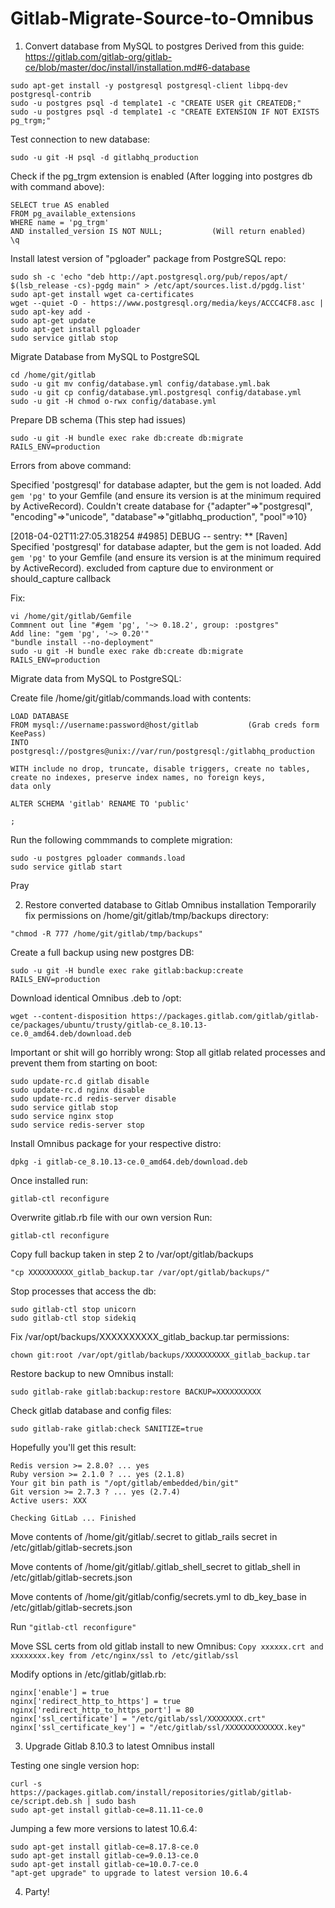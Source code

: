 # Gitlab-Migrate-Source-to-Omnibus


1. Convert database from MySQL to postgres
Derived from this guide:
https://gitlab.com/gitlab-org/gitlab-ce/blob/master/doc/install/installation.md#6-database
```
sudo apt-get install -y postgresql postgresql-client libpq-dev postgresql-contrib
sudo -u postgres psql -d template1 -c "CREATE USER git CREATEDB;"
sudo -u postgres psql -d template1 -c "CREATE EXTENSION IF NOT EXISTS pg_trgm;"
```		
Test connection to new database: 
```
sudo -u git -H psql -d gitlabhq_production
```
Check if the pg_trgm extension is enabled (After logging into postgres db with command above):
```
SELECT true AS enabled
FROM pg_available_extensions
WHERE name = 'pg_trgm'
AND installed_version IS NOT NULL;           (Will return enabled)
\q         
```
Install latest version of "pgloader" package from PostgreSQL repo:
```
sudo sh -c 'echo "deb http://apt.postgresql.org/pub/repos/apt/ $(lsb_release -cs)-pgdg main" > /etc/apt/sources.list.d/pgdg.list'
sudo apt-get install wget ca-certificates
wget --quiet -O - https://www.postgresql.org/media/keys/ACCC4CF8.asc | sudo apt-key add -
sudo apt-get update
sudo apt-get install pgloader
sudo service gitlab stop
```
Migrate Database from MySQL to PostgreSQL
```
cd /home/git/gitlab
sudo -u git mv config/database.yml config/database.yml.bak
sudo -u git cp config/database.yml.postgresql config/database.yml
sudo -u git -H chmod o-rwx config/database.yml
```
Prepare DB schema (This step had issues)
```
sudo -u git -H bundle exec rake db:create db:migrate RAILS_ENV=production
```
Errors from above command:

Specified 'postgresql' for database adapter, but the gem is not loaded. Add `gem 'pg'` to your Gemfile (and ensure its version is at the minimum required by ActiveRecord). Couldn't create database for {"adapter"=>"postgresql", "encoding"=>"unicode", "database"=>"gitlabhq_production", "pool"=>10}

[2018-04-02T11:27:05.318254 #4985] DEBUG -- sentry: ** [Raven] Specified 'postgresql' for database adapter, but the gem is not loaded. Add `gem 'pg'` to your Gemfile (and ensure its version is at the minimum required by ActiveRecord). excluded from capture due to environment or should_capture callback

Fix:
```
vi /home/git/gitlab/Gemfile 
Commnent out line "#gem 'pg', '~> 0.18.2', group: :postgres"
Add line: "gem 'pg', '~> 0.20'"
"bundle install --no-deployment"
sudo -u git -H bundle exec rake db:create db:migrate RAILS_ENV=production
```
Migrate data from MySQL to PostgreSQL:

Create file /home/git/gitlab/commands.load with contents:
```
LOAD DATABASE
FROM mysql://username:password@host/gitlab           (Grab creds form KeePass)
INTO postgresql://postgres@unix://var/run/postgresql:/gitlabhq_production

WITH include no drop, truncate, disable triggers, create no tables,
create no indexes, preserve index names, no foreign keys,
data only
 
ALTER SCHEMA 'gitlab' RENAME TO 'public'

;
```
Run the following commmands to complete migration:
```
sudo -u postgres pgloader commands.load
sudo service gitlab start
```
Pray

2. Restore converted database to Gitlab Omnibus installation
Temporarily fix permissions on /home/git/gitlab/tmp/backups directory: 
```
"chmod -R 777 /home/git/gitlab/tmp/backups"
```
Create a full backup using new postgres DB: 
```
sudo -u git -H bundle exec rake gitlab:backup:create RAILS_ENV=production
```
Download identical Omnibus .deb to /opt: 
```
wget --content-disposition https://packages.gitlab.com/gitlab/gitlab-ce/packages/ubuntu/trusty/gitlab-ce_8.10.13-ce.0_amd64.deb/download.deb
```
Important or shit will go horribly wrong: Stop all gitlab related processes and prevent them from starting on boot:
```
sudo update-rc.d gitlab disable
sudo update-rc.d nginx disable
sudo update-rc.d redis-server disable
sudo service gitlab stop
sudo service nginx stop
sudo service redis-server stop
```
Install Omnibus package for your respective distro:
```
dpkg -i gitlab-ce_8.10.13-ce.0_amd64.deb/download.deb
```
Once installed run: 
```
gitlab-ctl reconfigure
```
Overwrite gitlab.rb file with our own version
Run: 
```
gitlab-ctl reconfigure
```
Copy full backup taken in step 2 to /var/opt/gitlab/backups
```
"cp XXXXXXXXXX_gitlab_backup.tar /var/opt/gitlab/backups/"
```

Stop processes that access the db:
```
sudo gitlab-ctl stop unicorn
sudo gitlab-ctl stop sidekiq
```
Fix /var/opt/backups/XXXXXXXXXX_gitlab_backup.tar permissions: 
```
chown git:root /var/opt/gitlab/backups/XXXXXXXXXX_gitlab_backup.tar
```
Restore backup to new Omnibus install: 
```
sudo gitlab-rake gitlab:backup:restore BACKUP=XXXXXXXXXX
```
Check gitlab database and config files: 
```
sudo gitlab-rake gitlab:check SANITIZE=true
```
Hopefully you'll get this result:
```
Redis version >= 2.8.0? ... yes
Ruby version >= 2.1.0 ? ... yes (2.1.8)
Your git bin path is "/opt/gitlab/embedded/bin/git"
Git version >= 2.7.3 ? ... yes (2.7.4)
Active users: XXX

Checking GitLab ... Finished
```
Move contents of /home/git/gitlab/.secret to gitlab_rails secret in /etc/gitlab/gitlab-secrets.json

Move contents of /home/git/gitlab/.gitlab_shell_secret to gitlab_shell in /etc/gitlab/gitlab-secrets.json

Move contents of /home/git/gitlab/config/secrets.yml to db_key_base in /etc/gitlab/gitlab-secrets.json

Run ```"gitlab-ctl reconfigure"```

Move SSL certs from old gitlab install to new Omnibus:
```Copy xxxxxx.crt and xxxxxxxx.key from /etc/nginx/ssl to /etc/gitlab/ssl```

Modify options in /etc/gitlab/gitlab.rb: 
```
nginx['enable'] = true
nginx['redirect_http_to_https'] = true
nginx['redirect_http_to_https_port'] = 80
nginx['ssl_certificate'] = "/etc/gitlab/ssl/XXXXXXXX.crt"
nginx['ssl_certificate_key'] = "/etc/gitlab/ssl/XXXXXXXXXXXXX.key"
```

3. Upgrade Gitlab 8.10.3 to latest Omnibus install

Testing one single version hop:
```
curl -s https://packages.gitlab.com/install/repositories/gitlab/gitlab-ce/script.deb.sh | sudo bash
sudo apt-get install gitlab-ce=8.11.11-ce.0
```

Jumping a few more versions to latest 10.6.4:
```
sudo apt-get install gitlab-ce=8.17.8-ce.0
sudo apt-get install gitlab-ce=9.0.13-ce.0
sudo apt-get install gitlab-ce=10.0.7-ce.0
"apt-get upgrade" to upgrade to latest version 10.6.4
```
4. Party!


